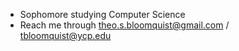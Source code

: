 - Sophomore studying Computer Science 
- Reach me through theo.s.bloomquist@gmail.com / tbloomquist@ycp.edu

<!---
tbloom1/tbloom1 is a ✨ special ✨ repository because its `README.md` (this file) appears on your GitHub profile.
You can click the Preview link to take a look at your changes.
--->
